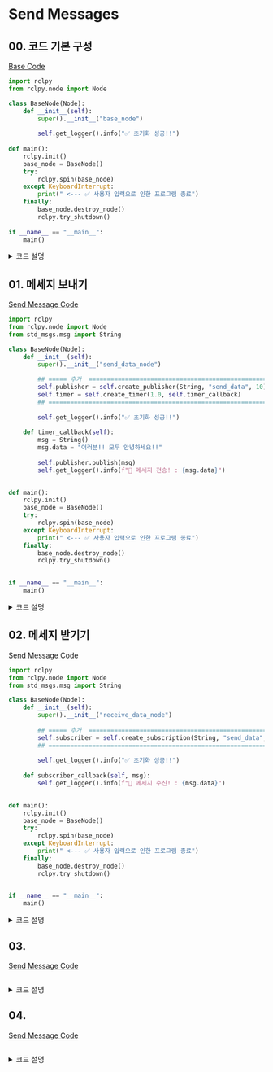 # Send Messages

## 00. 코드 기본 구성

[Base Code](00_base_code.py)

```python
import rclpy
from rclpy.node import Node

class BaseNode(Node):
    def __init__(self):
        super().__init__("base_node")
        
        self.get_logger().info("✅ 초기화 성공!!")
    
def main():
    rclpy.init()
    base_node = BaseNode()
    try:
        rclpy.spin(base_node)
    except KeyboardInterrupt:
        print(" <--- ✅ 사용자 입력으로 인한 프로그램 종료")
    finally:
        base_node.destroy_node()
        rclpy.try_shutdown()
    
if __name__ == "__main__":
    main()
```

<details>

<summary>코드 설명</summary>

해당 코드를 보면 먼저 `rclpy.init`을 통해서 ROS 초기화를 진행한다.  
  
이후 `BaseNode`를 생성해 주는데, 해당 노드는 `rclpy.node`의 `Node` 클래스를 상속받았다. 이와 같이 ROS의 패키지는 기본적으로 `Node` 클래스를 상속받는다.  
  
초기화 부분인 `__init__`을 보면 해당 노드의 이름을 부모 노드에 전달해 주며 초기화를 진행해 준다. 해당 노드의 이름은 고유한 이름으로 설정해야 후에 중복으로 인한 문제가 발생되지 않는다. 이후 `get_logger().info()`를 통해서 문자열을 출력해 준다. ROS에서 사용하는 `print()` 함수라고 보면 된다.  
  
해당 Node는 `rclpy.spin`을 통해서 반복을 수행 해 준다. `while True`와 같이 계속 반복을 시키면서 동작이나 이벤트 감지를 수행한다고 보면 된다.
  
해당 Node의 `spin`, 즉 `while True` 문을 종료시켜 주기 위해서 `ctrl + C`를 통해 종료한다. 이때, 에러를 발생시키지 않기 위해서 `try-catch` 문을 추가시켜 주었다. 만약 Node가 종료되었을 때 이후의 코드를 추가했을 때, 에러를 처리하지 못 한다면 뒤의 코드가 실행되지 않고 종료되니 꼭 처리해 주자.

```bash
retia@localhost:~/practice_ws/src/practice_ros$ python3 00_base_code.py
[INFO] [1745591227.966051788] [base_node]: ✅ 초기화 성공!!
^CTraceback (most recent call last):
  File "/home/retia/practice_ws/src/practice_ros/01_Send_Messages/00_base_code.py", line 22, in <module>
    main()
  File "/home/retia/practice_ws/src/practice_ros/01_Send_Messages/00_base_code.py", line 15, in main
    rclpy.spin(base_node)
  File "/opt/ros/humble/local/lib/python3.10/dist-packages/rclpy/__init__.py", line 226, in spin
    executor.spin_once()
  File "/opt/ros/humble/local/lib/python3.10/dist-packages/rclpy/executors.py", line 751, in spin_once
    self._spin_once_impl(timeout_sec)
  File "/opt/ros/humble/local/lib/python3.10/dist-packages/rclpy/executors.py", line 740, in _spin_once_impl
    handler, entity, node = self.wait_for_ready_callbacks(timeout_sec=timeout_sec)
  File "/opt/ros/humble/local/lib/python3.10/dist-packages/rclpy/executors.py", line 723, in wait_for_ready_callbacks
    return next(self._cb_iter)
  File "/opt/ros/humble/local/lib/python3.10/dist-packages/rclpy/executors.py", line 620, in _wait_for_ready_callbacks
    wait_set.wait(timeout_nsec)
KeyboardInterrupt
```

이후 `base_node.destroy_node()` 및 `rclpy.try_shutdown()`을 진행 해 준다. 이 과정을 통해서 Node 및 ROS를 종료 해 준다.  
  
그런데 ROS2 Humble 버전에서는 `KeyboardInterrupt`를 발생시키는 경우 자동으로 `rclpy.shutdown()`이 실행이 된다. 이전 버전에서는 그렇지 않았기에 `rclpy.shutdown()`을 통해서 명시적으로 종료를 해 주었지만, ROS2 Humble 버전에는 필요가 없다. 오히려 `rclpy.shutdown()`를 사용하면 이미 shutdown이 됐는데 또 호출한다고 하여 다음과 같이 에러가 발생한다.

```bash
During handling of the above exception, another exception occurred:

Traceback (most recent call last):
  File "/home/retia/practice_ws/src/practice_ros/01_Send_Messages/00_base_code.py", line 24, in <module>
    main()
  File "/home/retia/practice_ws/src/practice_ros/01_Send_Messages/00_base_code.py", line 20, in main
    rclpy.shutdown()
  File "/opt/ros/humble/local/lib/python3.10/dist-packages/rclpy/__init__.py", line 130, in shutdown
    _shutdown(context=context)
  File "/opt/ros/humble/local/lib/python3.10/dist-packages/rclpy/utilities.py", line 58, in shutdown
    return context.shutdown()
  File "/opt/ros/humble/local/lib/python3.10/dist-packages/rclpy/context.py", line 102, in shutdown
    self.__context.shutdown()
rclpy._rclpy_pybind11.RCLError: failed to shutdown: rcl_shutdown already called on the given context, at ./src/rcl/init.c:241
```

이러한 요소 때문에 `rclpy.try_shutdown()`을 사용을 해 줘야 에러가 출력되지 않는다. Shutdown 상태가 아니면 수행하고, 아니라면 그냥 지나가기 때문에 에러가 발생되지 않는다.  
  
`base_node.destroy()`의 경우에는 만약 처리를 해 주지 않는다면 ROS는 해당 노드가 종료가 되었다는 것을 프로세스가 종료 될 때 까지 알지 못한다. 다음과 같이 `base_node.destory()`를 제거하고 해당 `main` 함수 마지막에 `input()`을 추가해서 실행 해 보자.

```python
def main():
    rclpy.init()
    base_node = BaseNode()
    try:
        rclpy.spin(base_node)
    except KeyboardInterrupt:
        print(" <--- ✅ 사용자 입력으로 인한 프로그램 종료")
    finally:
        # base_node.destroy_node()
        rclpy.try_shutdown()
    
    input()
```

`try_shutdown()`이 실행되었음에도 불구하고, Node의 목록을을 확인해 보면 해당 Node가 여전히 남아 있음을 확인할 수 있다.

```bash
retia@localhost:~/practice_ws/src$ ros2 node list
/base_node
```

하지만 해당 주석을 해제한 후 다시 실행해 보면 동일한 상황임에도 Node 목록에서 제거된 것을 확인할 수 있다.

```bash
retia@localhost:~/practice_ws/src$ ros2 node list
```

이러한 클래스가 아직 구현된 기능은 하나도 없지만, 매우 기본적인 Node의 형태다.
</details>

## 01. 메세지 보내기

[Send Message Code](01_send_data_code.py)

```python
import rclpy
from rclpy.node import Node
from std_msgs.msg import String

class BaseNode(Node):
    def __init__(self):
        super().__init__("send_data_node")
        
        ## ===== 추가  =====================================================
        self.publisher = self.create_publisher(String, "send_data", 10)
        self.timer = self.create_timer(1.0, self.timer_callback)
        ## ================================================================
        
        self.get_logger().info("✅ 초기화 성공!!")
    
    def timer_callback(self):
        msg = String()
        msg.data = "여러분!! 모두 안녕하세요!!"
        
        self.publisher.publish(msg)
        self.get_logger().info(f"📨 메세지 전송! : {msg.data}")
        

def main():
    rclpy.init()
    base_node = BaseNode()
    try:
        rclpy.spin(base_node)
    except KeyboardInterrupt:
        print(" <--- ✅ 사용자 입력으로 인한 프로그램 종료")
    finally:
        base_node.destroy_node()
        rclpy.try_shutdown()
    

if __name__ == "__main__":
    main()
```

<details>

<summary>코드 설명</summary>
먼저 바뀌지 않은 부분을 보면 `main` 함수 내부는 변하지 않았다. 해당 기능에 맞게 클래스 명 및 변수 명을 수정해 줘도 되지만, 구조적으로는 동일하고, 바꾸지 않아도 문제는는 발생하지 않는다. 여기서는 점차 변하는 부분만 확인하기 위해 가능하면 코드를 수정하지 않겠다.  

다만 한 가지, 매번 바뀌는 것이 있다면 `super().__init__()` 내부에 주는 노드의 이름이다. 노드의 이름이 동일하게 된다면 문제가 발생할 수 있다. 그래서 이번에는 `send_data_node`라고 이름을 지어 주었다.  

해당 코드에서 추가된 내용은 `create_publisher`와 `create_timer`이다.  

`create_publisher`는 메시지를 뿌리는 곳이다. 해당 부분에서 생성된 `self.publisher`에게 데이터를 넣으면 모든 사람에게 메시지를 보낸다. 이때, 변수가 들어가는 `String`의 경우 메시지의 내용 형식이고, `send_data`는 메시지의 제목, `10`은 버퍼인데 아직까지 구체적으로 알 필요는 없다.  

`create_timer`는 해당 타이머 시간에 맞춰 지속적으로 무언가를 수행하도록 한다. 이때, `1.0`이 몇 초 주기로 실할 지를 결정하고, `self.timer_callback`이 실행할 동작이다.  

`self.timer_callback`에서 가장 먼저 아까 보낼 데이터의 타입인 `String`을 생성하고는, 그 내부에 실제 우리가 보내고 싶은 데이터인 `"여러분!! 모두 안녕하세요!!"`를 넣어주는 것을 확인할 수 있다. `.msg`에 대한 것은 아직 알 필요 없고, 그냥 그렇게 데이터를 넣을 수 있구나 라고만 생각하면 된다.  

그리고 마지막으로 우리는 아까 말했던 것 처럼 `self.publisher`에 우리가 만든 메시지인 `msg`를 넣어서 전송을 해 준다. 이후 실행되는 `self.get_logger().info()`는 단순하게 전송 확인 용으로만 출력되는 log 데이터다.  

그 결과 다음과 같이 1초 주기로 데이터가 출력된다.

```bash
retia@localhost:~/practice_ws/src/practice_ros/01_Send_Messages$ python3 01_send_data_code.py 
[INFO] [1745594137.516686931] [send_data_node]: ✅ 초기화 성공!!
[INFO] [1745594138.510774870] [send_data_node]: 📨 메세지 전송! : 여러분!! 모두 안녕하세요!!
[INFO] [1745594139.510568489] [send_data_node]: 📨 메세지 전송! : 여러분!! 모두 안녕하세요!!
[INFO] [1745594140.510655003] [send_data_node]: 📨 메세지 전송! : 여러분!! 모두 안녕하세요!!
[INFO] [1745594141.510643157] [send_data_node]: 📨 메세지 전송! : 여러분!! 모두 안녕하세요!!
```

그리고 출력되는 토픽 이름이 새로 생긴 것도 불 수 있다.

```bash
retia@localhost:~/practice_ws/src/practice_ros$ ros2 topic list
/parameter_events
/rosout
/send_data
```

그 내부 데이터도 직접 확인해 볼 수 있다.

```bash
retia@localhost:~/practice_ws/src/practice_ros$ ros2 topic echo /send_data
data: 여러분!! 모두 안녕하세요!!
---
data: 여러분!! 모두 안녕하세요!!
---
data: 여러분!! 모두 안녕하세요!!
---
```
</details>


## 02. 메세지 받기기

[Send Message Code](02_receive_data_code.py)

```python
import rclpy
from rclpy.node import Node
from std_msgs.msg import String

class BaseNode(Node):
    def __init__(self):
        super().__init__("receive_data_node")
        
        ## ===== 추가  =====================================================
        self.subscriber = self.create_subscription(String, "send_data", self.subscriber_callback, 10)
        ## ================================================================
        
        self.get_logger().info("✅ 초기화 성공!!")
    
    def subscriber_callback(self, msg):
        self.get_logger().info(f"📨 메세지 수신! : {msg.data}")
        

def main():
    rclpy.init()
    base_node = BaseNode()
    try:
        rclpy.spin(base_node)
    except KeyboardInterrupt:
        print(" <--- ✅ 사용자 입력으로 인한 프로그램 종료")
    finally:
        base_node.destroy_node()
        rclpy.try_shutdown()
    

if __name__ == "__main__":
    main()
```

<details>

<summary>코드 설명</summary>
이번에는 메시지를 받는 코드를 만들어 본다. 먼저 해당 노드의 이름을 `receive_data_node`로 수정을 해 주자.   

[Send Message Code](01_send_data_code.py)에서 보낸 코드를 받기 위해서는 해당 메시지의 타입과 제목을 알면 된다. 타입의 경우 `String`이였고, 제목의 경우 `send_data`였다. 해당 요소를 `self.create_subscription`에 넣어서 메시지를 받을 수 있다. 해당 메시지가 도착할 때 마다 실행할 함수는 `self.subscriber_callback`으로 선언을 해 줄 수 있다.  

아까 왜인지는 알 수 없지만, 우리가 전송을 원하는 데이터의 경우 `msg.data`에 저장했던 것을 기억할 수 있다. 이번에는 반대로 `msg.data`에서 데이터를 꺼내면 된다. 수신 확인을 위해 `self.get_logger().info()`를 사용해서 출력한다.  

그 결과 다음과 같이 출력되는 것을 확인할 수 있다.

```bash
retia@localhost:~/practice_ws/src/practice_ros/01_Send_Messages$ python3 02_receive_data_code.py 
[INFO] [1745594455.345600841] [receive_data_node]: ✅ 초기화 성공!!
[INFO] [1745594455.756395387] [receive_data_node]: 📨 메세지 수신! : 여러분!! 모두 안녕하세요!!
[INFO] [1745594456.756405630] [receive_data_node]: 📨 메세지 수신! : 여러분!! 모두 안녕하세요!!
[INFO] [1745594457.756394909] [receive_data_node]: 📨 메세지 수신! : 여러분!! 모두 안녕하세요!!
```
</details>









## 03.

[Send Message Code](01_send_data_code.py)

```python

```

<details>

<summary>코드 설명</summary>

</details>








## 04.

[Send Message Code](01_send_data_code.py)

```python

```

<details>

<summary>코드 설명</summary>

</details>